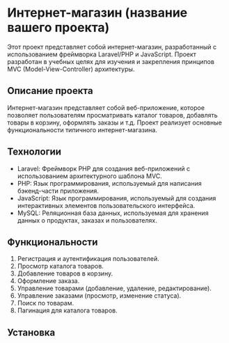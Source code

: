 # Интернет-магазин (название вашего проекта)

Этот проект представляет собой интернет-магазин, разработанный с использованием фреймворка Laravel/PHP и JavaScript. Проект разработан в учебных целях для изучения и закрепления принципов MVC (Model-View-Controller) архитектуры.

## Описание проекта

Интернет-магазин представляет собой веб-приложение, которое позволяет пользователям просматривать каталог товаров, добавлять товары в корзину, оформлять заказы и т.д. Проект реализует основные функциональности типичного интернет-магазина.

## Технологии

- Laravel: Фреймворк PHP для создания веб-приложений с использованием архитектурного шаблона MVC.
- PHP: Язык программирования, используемый для написания бэкенд-части приложения.
- JavaScript: Язык программирования, используемый для создания интерактивных элементов пользовательского интерфейса.
- MySQL: Реляционная база данных, используемая для хранения данных о продуктах, заказах и пользователях.

## Функциональности

1. Регистрация и аутентификация пользователей.
2. Просмотр каталога товаров.
3. Добавление товаров в корзину.
4. Оформление заказа.
5. Управление товарами (добавление, удаление, редактирование).
6. Управление заказами (просмотр, изменение статуса).
7. Поиск по товарам.
8. Пагинация для каталога товаров.

## Установка
